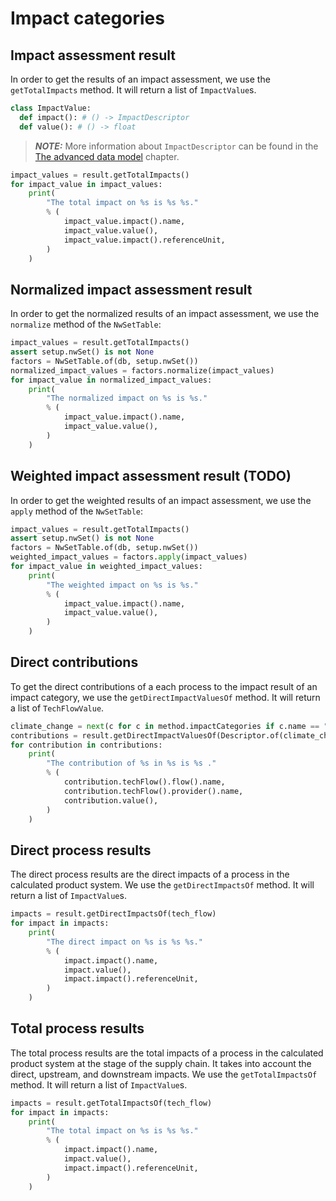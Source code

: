# Impact categories

## Impact assessment result

In order to get the results of an impact assessment, we use the `getTotalImpacts` method. It will
return a list of `ImpactValue`s.

```python
class ImpactValue:
  def impact(): # () -> ImpactDescriptor
  def value(): # () -> float
```

> **_NOTE:_** More information about `ImpactDescriptor` can be found in the
> [The advanced data model](../data_model/advanced_data_model.md#rootdescriptors) chapter.

```python
impact_values = result.getTotalImpacts()
for impact_value in impact_values:
    print(
        "The total impact on %s is %s %s."
        % (
            impact_value.impact().name,
            impact_value.value(),
            impact_value.impact().referenceUnit,
        )
    )
```

## Normalized impact assessment result

In order to get the normalized results of an impact assessment, we use the `normalize` method of the
`NwSetTable`:

```python
impact_values = result.getTotalImpacts()
assert setup.nwSet() is not None
factors = NwSetTable.of(db, setup.nwSet())
normalized_impact_values = factors.normalize(impact_values)
for impact_value in normalized_impact_values:
    print(
        "The normalized impact on %s is %s."
        % (
            impact_value.impact().name,
            impact_value.value(),
        )
    )
```

## Weighted impact assessment result (TODO)

In order to get the weighted results of an impact assessment, we use the `apply` method of the
`NwSetTable`:

```python
impact_values = result.getTotalImpacts()
assert setup.nwSet() is not None
factors = NwSetTable.of(db, setup.nwSet())
weighted_impact_values = factors.apply(impact_values)
for impact_value in weighted_impact_values:
    print(
        "The weighted impact on %s is %s."
        % (
            impact_value.impact().name,
            impact_value.value(),
        )
    )
```

## Direct contributions

To get the direct contributions of a each process to the impact result of an impact category, we use
the `getDirectImpactValuesOf` method. It will return a list of `TechFlowValue`.

```python
climate_change = next(c for c in method.impactCategories if c.name == "Climate change")
contributions = result.getDirectImpactValuesOf(Descriptor.of(climate_change))
for contribution in contributions:
    print(
        "The contribution of %s in %s is %s ."
        % (
            contribution.techFlow().flow().name,
            contribution.techFlow().provider().name,
            contribution.value(),
        )
    )
```

## Direct process results

The direct process results are the direct impacts of a process in the calculated product system. We
use the `getDirectImpactsOf` method. It will return a list of `ImpactValue`s.

```python
impacts = result.getDirectImpactsOf(tech_flow)
for impact in impacts:
    print(
        "The direct impact on %s is %s %s."
        % (
            impact.impact().name,
            impact.value(),
            impact.impact().referenceUnit,
        )
    )
```

## Total process results

The total process results are the total impacts of a process in the calculated product system at the
stage of the supply chain. It takes into account the direct, upstream, and downstream impacts. We
use the `getTotalImpactsOf` method. It will return a list of `ImpactValue`s.

```python
impacts = result.getTotalImpactsOf(tech_flow)
for impact in impacts:
    print(
        "The total impact on %s is %s %s."
        % (
            impact.impact().name,
            impact.value(),
            impact.impact().referenceUnit,
        )
    )
```
